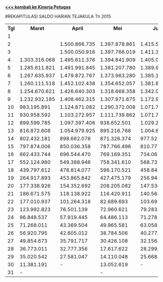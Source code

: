 **[<<< kembali ke Kinerja Petugas](https://github.com/suriawan/Area-Bali-Utara/blob/master/petugas-tejakula-nop15.md)**


#REKAPITULASI SALDO HARIAN TEJAKULA Th 2015



<table><tbody><tr><th>Tgl</th><th>Maret</th><th>April</th><th>Mei</th><th>Juni</th><th>Juli</th><th>Agustus</th><th>September</th><th>Oktober</th><th>Nopember</th><th>Desember</th></tr><tr><td>1</td><td> </td><td> </td><td> </td><td> </td><td> </td><td> </td><td> </td><td> - </td><td> - </td><td> - </td></tr><tr><td>2</td><td> </td><td> 1.500.866.735 </td><td> 1.397.878.861 </td><td> 1.415.533.412 </td><td> </td><td> 1.630.765.649 </td><td> 1.567.594.689 </td><td> 1.413.466.498 </td><td> 1.577.574.595 </td><td> 1.669.885.269 </td></tr><tr><td>3</td><td> </td><td> 1.500.050.916 </td><td> 1.397.766.019 </td><td> 1.411.375.339 </td><td> 1.483.456.873 </td><td> 1.628.375.613 </td><td> 1.564.531.986 </td><td> 1.413.466.498 </td><td> 1.577.389.340 </td><td> 1.669.493.569 </td></tr><tr><td>4</td><td> 1.303.316.068 </td><td> 1.495.611.376 </td><td> 1.394.841.909 </td><td> 1.405.098.069 </td><td> 1.478.541.010 </td><td> 1.622.463.402 </td><td> 1.558.805.530 </td><td> 1.412.957.500 </td><td> 1.567.938.205 </td><td> 1.661.291.629 </td></tr><tr><td>5</td><td> 1.285.611.821 </td><td> 1.491.991.845 </td><td> 1.381.207.780 </td><td> 1.389.953.890 </td><td> 1.472.291.294 </td><td> 1.605.331.430 </td><td> 1.551.411.681 </td><td> 1.390.536.875 </td><td> 1.551.218.743 </td><td> 1.654.844.454 </td></tr><tr><td>6</td><td> 1.267.635.937 </td><td> 1.479.872.767 </td><td> 1.373.963.280 </td><td> 1.385.189.853 </td><td> 1.454.678.769 </td><td> 1.578.786.881 </td><td> 1.546.850.102 </td><td> 1.380.676.868 </td><td> 1.526.460.754 </td><td> 1.652.929.117 </td></tr><tr><td>7</td><td> 1.260.111.518 </td><td> 1.452.102.438 </td><td> 1.354.652.057 </td><td> 1.381.818.837 </td><td> 1.430.065.342 </td><td> 1.565.832.589 </td><td> 1.530.015.673 </td><td> 1.369.226.596 </td><td> 1.516.308.533 </td><td> 1.370.637.197 </td></tr><tr><td>8</td><td> 1.254.670.621 </td><td> 1.426.640.303 </td><td> 1.318.668.358 </td><td> 1.342.039.629 </td><td> 1.408.945.357 </td><td> 1.549.881.933 </td><td> 1.493.700.693 </td><td> 1.344.952.656 </td><td> 1.509.748.662 </td><td> 1.328.198.303 </td></tr><tr><td>9</td><td> 1.232.932.185 </td><td> 1.408.462.315 </td><td> 1.307.971.675 </td><td> 1.172.912.637 </td><td> 1.303.562.817 </td><td> 1.546.934.756 </td><td> 1.473.438.574 </td><td> 1.322.453.674 </td><td> 1.483.646.891 </td><td> 1.316.587.764 </td></tr><tr><td>10</td><td> 983.195.891 </td><td> 1.124.871.082 </td><td> 1.290.372.008 </td><td> 1.071.770.757 </td><td> 1.039.881.318 </td><td> 1.169.417.289 </td><td> 1.236.558.447 </td><td> 1.212.796.629 </td><td> 1.242.625.229 </td><td> 1.218.757.471 </td></tr><tr><td>11</td><td> 930.958.592 </td><td> 1.103.272.957 </td><td> 1.111.739.862 </td><td> 1.071.770.757 </td><td> 1.013.487.258 </td><td> 1.135.296.022 </td><td> 1.179.004.748 </td><td> 1.206.811.311 </td><td> 1.173.294.201 </td><td> 1.203.263.183 </td></tr><tr><td>12</td><td> 899.599.785 </td><td> 1.097.397.406 </td><td> 938.652.501 </td><td> 1.029.296.843 </td><td> 1.002.211.381 </td><td> 1.013.099.004 </td><td> 1.154.023.749 </td><td> 1.156.315.181 </td><td> 1.058.214.086 </td><td> 1.193.953.402 </td></tr><tr><td>13</td><td> 816.872.608 </td><td> 1.054.979.925 </td><td> 895.216.768 </td><td> 1.004.688.346 </td><td> 822.844.273 </td><td> 936.765.611 </td><td> 1.142.618.134 </td><td> 993.236.432 </td><td> 1.005.620.963 </td><td> 1.182.945.262 </td></tr><tr><td>14</td><td> 802.432.181 </td><td> 898.662.076 </td><td> 871.326.374 </td><td> 977.523.342 </td><td> 716.593.332 </td><td> 813.634.019 </td><td> 893.599.456 </td><td> 971.692.053 </td><td> 958.386.119 </td><td> 974.280.188 </td></tr><tr><td>15</td><td> 797.874.006 </td><td> 850.036.358 </td><td> 787.766.496 </td><td> 810.772.859 </td><td> 621.841.304 </td><td> 785.868.419 </td><td> 814.329.600 </td><td> 909.605.105 </td><td> 949.020.604 </td><td> 883.532.561 </td></tr><tr><td>16</td><td> 662.433.744 </td><td> 696.544.470 </td><td> 769.169.351 </td><td> 734.067.220 </td><td> 597.500.348 </td><td> 775.560.547 </td><td> 735.302.785 </td><td> 655.720.826 </td><td> 775.790.955 </td><td> 723.322.828 </td></tr><tr><td>17</td><td> 552.124.980 </td><td> 549.388.946 </td><td> 758.341.610 </td><td> 568.737.449 </td><td> 572.218.207 </td><td> 760.130.607 </td><td> 650.352.223 </td><td> 624.594.759 </td><td> 707.598.951 </td><td> - </td></tr><tr><td>18</td><td> 439.797.612 </td><td> 478.814.077 </td><td> 596.170.521 </td><td> 458.845.917 </td><td> 517.062.532 </td><td> 570.056.368 </td><td> 349.875.587 </td><td> 598.229.786 </td><td> 528.229.180 </td><td> - </td></tr><tr><td>19</td><td> 264.917.893 </td><td> 453.865.842 </td><td> 427.475.179 </td><td> 256.944.038 </td><td> 496.471.799 </td><td> 348.912.721 </td><td> 208.823.289 </td><td> 421.034.660 </td><td> 343.078.644 </td><td> - </td></tr><tr><td>20</td><td> 177.338.926 </td><td> 154.352.692 </td><td> 208.205.082 </td><td> 147.536.683 </td><td> 303.346.142 </td><td> 120.257.824 </td><td> 163.523.420 </td><td> 106.746.032 </td><td> 98.250.272 </td><td> - </td></tr><tr><td>21</td><td> 186.671.575 </td><td> 118.138.922 </td><td> 116.420.911 </td><td> 140.568.137 </td><td> 220.973.403 </td><td> 85.013.373 </td><td> 101.401.339 </td><td> 90.713.702 </td><td> 75.646.172 </td><td> - </td></tr><tr><td>22</td><td> 177.010.937 </td><td> 101.264.318 </td><td> 82.689.693 </td><td> 103.692.293 </td><td> 99.543.784 </td><td> 68.622.583 </td><td> 78.800.330 </td><td> 78.273.560 </td><td> 71.266.737 </td><td> - </td></tr><tr><td>23</td><td> 123.992.823 </td><td> 76.501.139 </td><td> 72.960.621 </td><td> 79.283.130 </td><td> 83.976.430 </td><td> 65.426.244 </td><td> 59.372.332 </td><td> 57.655.086 </td><td> 53.972.776 </td><td> - </td></tr><tr><td>24</td><td> 96.848.537 </td><td> 57.919.445 </td><td> 64.486.113 </td><td> 71.278.770 </td><td> 73.668.855 </td><td> 52.330.189 </td><td> 52.833.911 </td><td> 49.934.007 </td><td> 44.471.859 </td><td> - </td></tr><tr><td>25</td><td> 71.268.011 </td><td> 43.369.504 </td><td> 49.965.581 </td><td> 63.058.065 </td><td> 72.454.561 </td><td> 42.595.628 </td><td> 43.801.881 </td><td> 44.556.339 </td><td> 38.940.659 </td><td> - </td></tr><tr><td>26</td><td> 56.920.795 </td><td> 42.605.012 </td><td> 38.784.506 </td><td> 40.277.384 </td><td> 70.381.417 </td><td> 34.951.943 </td><td> 36.917.784 </td><td> 40.407.208 </td><td> 30.057.599 </td><td> - </td></tr><tr><td>27</td><td> 49.854.673 </td><td> 35.791.717 </td><td> 30.426.108 </td><td> 32.156.127 </td><td> 45.783.527 </td><td> 30.890.227 </td><td> 32.877.947 </td><td> 31.241.183 </td><td> 24.168.970 </td><td> - </td></tr><tr><td>28</td><td> 36.773.011 </td><td> 32.777.356 </td><td> 17.617.622 </td><td> 28.299.808 </td><td> 39.483.474 </td><td> 19.732.461 </td><td> 16.074.661 </td><td> 23.648.075 </td><td> 16.227.193 </td><td> - </td></tr><tr><td>29</td><td> 35.020.542 </td><td> 27.581.047 </td><td> 14.110.048 </td><td> 25.668.293 </td><td> 31.058.439 </td><td> 14.830.679 </td><td> 10.973.905 </td><td> 15.218.940 </td><td> 12.558.556 </td><td> - </td></tr><tr><td>30</td><td> 11.381.191 </td><td> - </td><td> 13.052.619 </td><td> - </td><td> 8.765.349 </td><td> 10.914.382 </td><td> - </td><td> 11.020.097 </td><td> - </td><td> - </td></tr><tr><td>31</td><td> - </td><td> </td><td> - </td><td> </td><td> - </td><td> - </td><td> </td><td> - </td><td> </td><td> </td></tr></tbody></table>
